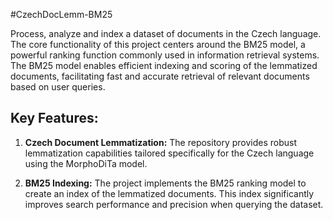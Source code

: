#CzechDocLemm-BM25

Process, analyze and index a dataset of documents in the Czech language. The core functionality of this project centers around the BM25 model, a powerful ranking function commonly used in information retrieval systems. The BM25 model enables efficient indexing and scoring of the lemmatized documents, facilitating fast and accurate retrieval of relevant documents based on user queries.

## Key Features:
1. **Czech Document Lemmatization:** The repository provides robust lemmatization capabilities tailored specifically for the Czech language using the MorphoDiTa model.

2. **BM25 Indexing:** The project implements the BM25 ranking model to create an index of the lemmatized documents. This index significantly improves search performance and precision when querying the dataset.

